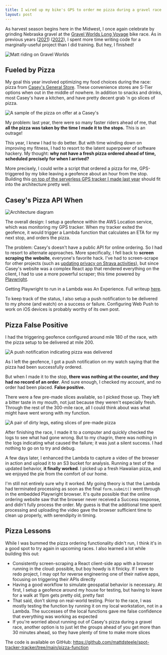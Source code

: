 ```yaml
---
title: I wired up my bike's GPS to order me pizza during a gravel race 🍕
layout: post
---
```


As harvest season begins here in the Midwest, I once again celebrate by grinding Nebraska gravel at the [Gravel Worlds Long Voyage](https://www.gravel-worlds.com/the-long-voyage) bike race.
As in previous years ([2021](/gravel-worlds)) ([2022](/serverless-bike-gps)), I spent more time writing code for a marginally-useful project than I did training. But hey, I finished!

![Matt riding on Gravel Worlds](/content/images/2023-long-voyage/matt-gw.jpg)

## Fueled by Pizza

My goal this year involved optimizing my food choices during the race: pizza from [Casey's General Store](https://www.caseys.com/).
These convenience stores are S-Tier options when out in the middle of nowhere.
In addition to snacks and drinks, most Casey's have a kitchen, and have pretty decent grab 'n go slices of pizza.

![A sample of the pizza on offer at a Casey's](/content/images/2023-long-voyage/self-serve-pizza.jpg)

My problem: last year, there were so many faster riders ahead of me, that **all the pizza was taken by the time I made it to the stops.** This is an outrage!

This year, I knew I had to do better. But with time winding down on improving my fitness, I had to resort to the latent superpower of software hackery.
My thought: **why not have a fresh pizza ordered ahead of time, scheduled precisely for when I arrived?**

More precisely, I could write a script that ordered a pizza for me, GPS-triggered by my bike leaving a geofence about an hour from the stop. Building this [on top of the serverless GPS tracker I made last year](/serverless-bike-gps) should fit into the architecture pretty well.

## Casey's Pizza API When

![Architecture diagram](/content/images/2023-long-voyage/pizza-diagram.png)

The overall design: I setup a geofence within the AWS Location service, which was monitoring my GPS tracker.
When my tracker exited the geofence, it would trigger a Lambda function that calculates an ETA for my next stop, and orders the pizza.


The problem: Casey's doesn't have a public API for online ordering.
So I had to resort to alternate approaches. More specifically, I fell back to **screen scraping the website**, everyone's favorite hack.
I've had to screen-scrape for other projects (such as [updating privacy on Strava activities](/secret-strava)), but since Casey's website was a complex React app that rendered everything on the client, I had to use a more powerful scraper; this time powered by [Playwright](https://playwright.dev/).

Getting Playwright to run in a Lambda was An Experience. Full writeup [here](/playwright-on-lambda).

To keep track of the status, I also setup a push notification to be delivered to my phone (and watch) on a success or failure. Configuring Web Push to work on iOS devices is probably worthy of its own post.

## Pizza False Positive

I had the triggering geofence configured around mile 180 of the race, with the pizza setup to be delivered at mile 200.

![A push notification indicating pizza was delivered](/content/images/2023-long-voyage/pizza-watch.jpg)

As I left the geofence, I got a push notification on my watch saying that the pizza had been successfully ordered.

But when I made it to the stop, **there was nothing at the counter, and they had no record of an order**. And sure enough, I checked my account, and no order had been placed.
**False positive.**

There were a few pre-made slices available, so I picked those up. They left a bitter taste in my mouth, not just because they weren't especially fresh. Through the rest of the 300-mile race, all I could think about was what might have went wrong with my function.

![A pair of dirty legs, eating slices of pre-made pizza](/content/images/2023-long-voyage/pizza-slices.jpg)

After finishing the race, I made it to a computer and quickly checked the logs to see what had gone wrong. But to my chagrin, there was nothing in the logs indicating what caused the failure; it was just a silent success. I had nothing to go on to try and debug.

A few days later, I enhanced the Lambda to capture a video of the browser in action and upload it to an S3 bucket for analysis. Running a test of the updated behavior, **it finally worked**. I picked up a fresh Hawaiian pizza, and we enjoyed the pie from the comfort of our home.

I'm still not entirely sure why it worked. My going theory is that the Lambda had terminated processing as soon as the final `form.submit()` went through in the embedded Playwright browser. It's quite possible that the online ordering website saw that the browser never received a Success response, and didn't fully process the order.
My guess is that the additional time spent processing and uploading the video gave the browser sufficient time to clean up properly, with serendipity in timing.

## Pizza Lessons

While I was bummed the pizza ordering functionality didn't run, I think it's in a good spot to try again in upcoming races.
I also learned a lot while building this out:

* Consistently screen-scraping a React client-side app with a browser running in the cloud: possible, but boy howdy is it finicky. If I were to redo project, I may opt for reverse engineering one of their native apps, focusing on triggering their APIs directly
* Having a good workflow to simulate geospatial behavior is necessary. At first, I setup a geofence around my house for testing, but having to leave for a walk at 11pm gets pretty old, pretty fast
* That said, don't skimp on real-world testing. Prior to the race, I was mostly testing the function by running it on my local workstation, not in a Lambda. The successes of the local functions gave me false confidence that everything was working as expected
* If you're worried about running out of Casey's pizza during a gravel race, another option is to just let the groups ahead of you get more than 30 minutes ahead, so they have plenty of time to make more slices

The code is available on GitHub: https://github.com/mattdsteele/spot-tracker-tracker/tree/main/pizza-function 
